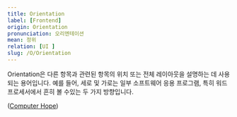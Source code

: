 ```yaml
---
title: Orientation
label: [Frontend]
origin: Orientation
pronunciation: 오리엔테이션
mean: 정위
relation: [UI ]
slug: /O/Orientation
---
```


<content>


<p>Orientation은 다른 항목과 관련된 항목의 위치 또는 전체 레이아웃을 설명하는 데 사용되는 용어입니다. 예를 들어, 세로 및 가로는 일부 소프트웨어 응용 프로그램, 특히 워드 프로세서에서 흔히 볼 수있는 두 가지 방향입니다.</p>
<p>(<a href="https://www.computerhope.com/jargon/o/orientat.htm#:~:text=What%20is%20Orientation%3F-,Orientation,software%20applications%2C%20especially%20word%20processors.">Computer Hope</a>)</p>


</content>
